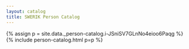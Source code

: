 ```yaml
---
layout: catalog
title: SWERIK Person Catalog
---
```

{% assign p = site.data._person-catalog.i-JSniSV7GLnNo4eioo6Paqg %}
{% include person-catalog.html p=p %}

